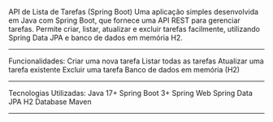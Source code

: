  API de Lista de Tarefas (Spring Boot)
Uma aplicação simples desenvolvida em Java com Spring Boot, que fornece uma API REST para gerenciar tarefas.
Permite criar, listar, atualizar e excluir tarefas facilmente, utilizando Spring Data JPA e banco de dados em memória H2.

---

 Funcionalidades:
 Criar uma nova tarefa
 Listar todas as tarefas
 Atualizar uma tarefa existente
 Excluir uma tarefa
 Banco de dados em memória (H2)

---

Tecnologias Utilizadas:
Java 17+
Spring Boot 3+
Spring Web
Spring Data JPA
H2 Database
Maven

---
